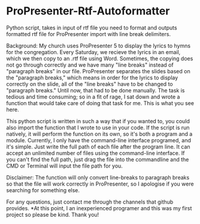 # ProPresenter-Rtf-Autoformatter
Python script, takes in input of rtf file you need to format and outputs formatted rtf file for ProPresenter import with line break delimiters.

Background:
My church uses ProPresenter 5 to display the lyrics to hymns for the congregation. Every Saturday, we recieve the lyrics in an email, which we then copy to an .rtf file using Word. Sometimes, the copying does not go through correctly and we have many "line breaks" instead of "paragraph breaks" in our file. ProPresenter separates the slides based on the "paragraph breaks," which means in order for the lyrics to display correctly on the slide, all of the "line breaks" have to be changed to "paragraph breaks." Until now, that had to be done manually. The task is tedious and time consuming; so in a fit of rage, I sat down and wrote a function that would take care of doing that task for me. This is what you see here.

This python script is written in such a way that if you wanted to, you could also import the function that I wrote to use in your code. If the script is run natively, it will perform the function on its own, so it's both a program and a module. Currently, I only have the command-line interface programed, and it's simple. Just write the full path of each file after the program line. It can accept an unlimited number of files using the command-line interface. If you can't find the full path, just drag the file into the commandline and the CMD or Terminal will input the file path for you.

Disclaimer:
The function will only convert line-breaks to paragraph breaks so that the file will work correctly in ProPresenter, so I apologise if you were searching for something else. 

For any questions, just contact me through the channels that github provides. *At this point, I an inexperienced programer and this was my first project so please be kind. Thank you!

